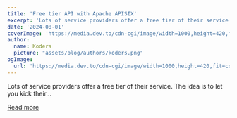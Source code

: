 ```yaml
---
title: 'Free tier API with Apache APISIX'
excerpt: 'Lots of service providers offer a free tier of their service. The idea is to let you kick their...'
date: '2024-08-01'
coverImage: 'https://media.dev.to/cdn-cgi/image/width=1000,height=420,fit=cover,gravity=auto,format=auto/https%3A%2F%2Fdev-to-uploads.s3.amazonaws.com%2Fuploads%2Farticles%2Fft981tahocjw591ekh86.jpg'
author:
  name: Koders
  picture: "assets/blog/authors/koders.png"
ogImage:
  url: 'https://media.dev.to/cdn-cgi/image/width=1000,height=420,fit=cover,gravity=auto,format=auto/https%3A%2F%2Fdev-to-uploads.s3.amazonaws.com%2Fuploads%2Farticles%2Fft981tahocjw591ekh86.jpg'
---
```


Lots of service providers offer a free tier of their service. The idea is to let you kick their...

[Read more](https://dev.to/apisix/free-tier-api-with-apache-apisix-5cgo)
